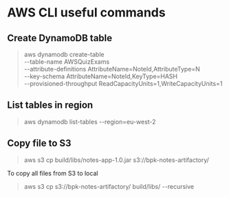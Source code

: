# AWS CLI useful commands #

## Create DynamoDB table ##

>aws dynamodb create-table \
     --table-name AWSQuizExams \
     --attribute-definitions AttributeName=NoteId,AttributeType=N \
     --key-schema AttributeName=NoteId,KeyType=HASH \
     --provisioned-throughput ReadCapacityUnits=1,WriteCapacityUnits=1
     
## List tables in region ##
> aws dynamodb list-tables --region=eu-west-2

## Copy file to S3 ##
> aws s3 cp build/libs/notes-app-1.0.jar s3://bpk-notes-artifactory/

To copy all files from S3 to local
> aws s3 cp s3://bpk-notes-artifactory/ build/libs/ --recursive

